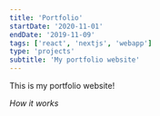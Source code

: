 ```yaml
---
title: 'Portfolio'
startDate: '2020-11-01'
endDate: '2019-11-09'
tags: ['react', 'nextjs', 'webapp']
type: 'projects'
subtitle: 'My portfolio website'
---
```


This is my portfolio website!

*How it works*
